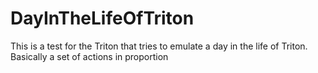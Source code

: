 # DayInTheLifeOfTriton
This is a test for the Triton that tries to emulate a day in the life of Triton. Basically a set of actions in proportion
